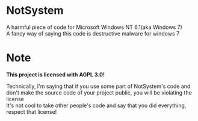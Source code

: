 # NotSystem
A harmful piece of code for Microsoft Windows NT 6.1(aka Windows 7)\
A fancy way of saying this code is destructive malware for windows 7
# Note
**This project is licensed with AGPL 3.0!**

Technically, I'm saying that if you use some part of NotSystem's code and don't make the source code of your project public, you will be violating the license\
It's not cool to take other people's code and say that you did everything, respect that license!
